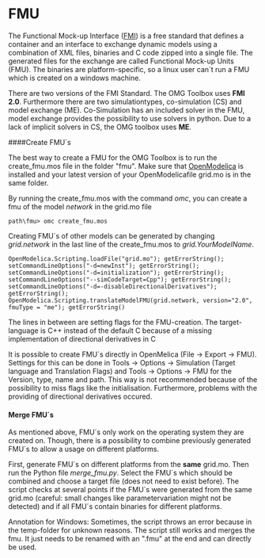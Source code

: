 #  FMU

The Functional Mock-up Interface ([FMI](https://fmi-standard.org/)) is a free standard that defines a container and an interface to exchange dynamic models using a combination of XML files, binaries and C code zipped into a single file.
The generated files for the exchange are called Functional Mock-up Units (FMU). The binaries are platform-specific, so a linux user can´t run a FMU which is created on a windows machine.  

There are two versions of the FMI Standard. The OMG Toolbox uses **FMI 2.0**. Furthermore there are two simulationtypes, co-simulation (CS) and model exchange (ME). 
Co-Simulation has an included solver in the FMU, model exchange provides the possibility to use solvers in python. Due to a lack of implicit solvers in CS, the OMG toolbox uses **ME**. 

####Create FMU´s 

The best way to create a FMU for the OMG Toolbox is to run the create_fmu.mos file in the folder "fmu".
Make sure that [OpenModelica](https://openmodelica.org/download/download-windows) is installed and
 your latest version of your OpenModelicafile grid.mo is in the same folder.

By running the create_fmu.mos with the command _omc_, you can create a fmu of the model _network_ in the grid.mo file 


    path\fmu> omc create_fmu.mos


Creating FMU´s of other models can be generated by changing _grid.network_ in the last line of the create_fmu.mos to _grid.YourModelName_. 

````
OpenModelica.Scripting.loadFile("grid.mo"); getErrorString();
setCommandLineOptions("-d=newInst"); getErrorString();
setCommandLineOptions("-d=initialization"); getErrorString();
setCommandLineOptions("--simCodeTarget=Cpp"); getErrorString();
setCommandLineOptions("-d=-disableDirectionalDerivatives"); getErrorString();
OpenModelica.Scripting.translateModelFMU(grid.network, version="2.0", fmuType = "me"); getErrorString()
````

The lines in between are setting flags for the FMU-creation. The target-language is C++ instead of the default C because of a missing implementation of directional derivatives in C

It is possible to create FMU´s directly in OpenMelica (File -> Export -> FMU). Settings for this can be done in Tools -> Options -> Simulation (Target language and Translation Flags) and Tools -> Options -> FMU for the Version, type, name and path. This way is not recommended because of the possibility to miss flags like the initialisation. Furthermore, problems with the providing of directional derivatives occured.



#### Merge FMU´s 

As mentioned above, FMU´s only work on the operating system they are created on. Though, there is a possibility to combine previously generated FMU´s to allow a usage on different platforms. 

First, generate FMU´s on different platforms from the **same** grid.mo. Then run the Python file _merge_fmu.py_. Select the FMU´s which should be combined and choose a target file (does not need to exist before).
The script checks at several points if the FMU´s were generated from the same grid.mo (careful: small changes like parametervariation might not be detected) and if all FMU´s contain binaries for different platforms. 

Annotation for Windows: Sometimes, the script throws an error because in the temp-folder for unknown reasons. The script still works and merges the fmu. It just needs to be renamed with an ".fmu" at the end and can directly be used. 

